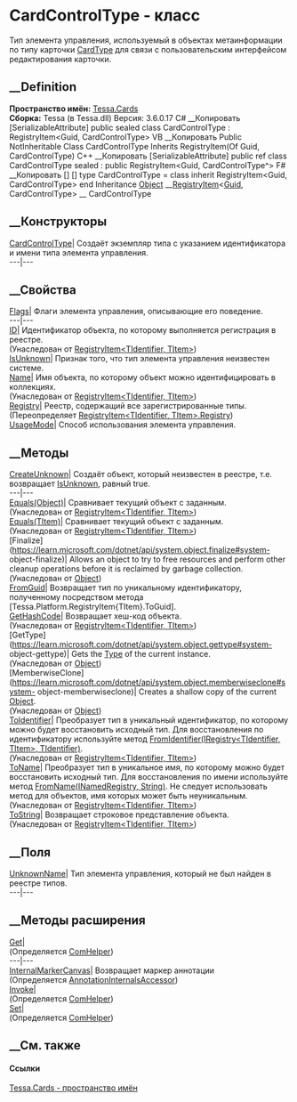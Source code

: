 # CardControlType - класс
Тип элемента управления, используемый в объектах метаинформации по типу
карточки [CardType](T_Tessa_Cards_CardType.htm) для связи с пользовательским
интерфейсом редактирования карточки.
## __Definition
 **Пространство имён:** [Tessa.Cards](N_Tessa_Cards.htm)  
 **Сборка:** Tessa (в Tessa.dll) Версия: 3.6.0.17
C# __Копировать
    [SerializableAttribute]
    public sealed class CardControlType : RegistryItem<Guid, CardControlType>
VB __Копировать
    <SerializableAttribute>
    Public NotInheritable Class CardControlType
    	Inherits RegistryItem(Of Guid, CardControlType)
C++ __Копировать
    [SerializableAttribute]
    public ref class CardControlType sealed : public RegistryItem<Guid, CardControlType^>
F# __Копировать
     [<SealedAttribute>]
    [<SerializableAttribute>]
    type CardControlType = 
        class
            inherit RegistryItem<Guid, CardControlType>
        end
Inheritance
    [Object](https://learn.microsoft.com/dotnet/api/system.object) __[RegistryItem](T_Tessa_Platform_RegistryItem_2.htm)<[Guid](https://learn.microsoft.com/dotnet/api/system.guid), CardControlType> __ CardControlType
##  __Конструкторы
[CardControlType](M_Tessa_Cards_CardControlType__ctor.htm)|  Создаёт экземпляр
типа с указанием идентификатора и имени типа элемента управления.  
---|---  
## __Свойства
[Flags](P_Tessa_Cards_CardControlType_Flags.htm)|  Флаги элемента управления,
описывающие его поведение.  
---|---  
[ID](P_Tessa_Platform_RegistryItem_2_ID.htm)| Идентификатор объекта, по
которому выполняется регистрация в реестре.  
(Унаследован от [RegistryItem<TIdentifier,
TItem>](T_Tessa_Platform_RegistryItem_2.htm))  
[IsUnknown](P_Tessa_Cards_CardControlType_IsUnknown.htm)|  Признак того, что
тип элемента управления неизвестен системе.  
[Name](P_Tessa_Platform_RegistryItem_2_Name.htm)| Имя объекта, по которому
объект можно идентифицировать в коллекциях.  
(Унаследован от [RegistryItem<TIdentifier,
TItem>](T_Tessa_Platform_RegistryItem_2.htm))  
[Registry](P_Tessa_Cards_CardControlType_Registry.htm)| Реестр, содержащий все
зарегистрированные типы.  
(Переопределяет [RegistryItem<TIdentifier,
TItem>.Registry](P_Tessa_Platform_RegistryItem_2_Registry.htm))  
[UsageMode](P_Tessa_Cards_CardControlType_UsageMode.htm)|  Способ
использования элемента управления.  
## __Методы
[CreateUnknown](M_Tessa_Cards_CardControlType_CreateUnknown.htm)|  Создаёт
объект, который неизвестен в реестре, т.е. возвращает
[IsUnknown](P_Tessa_Cards_CardControlType_IsUnknown.htm), равный true.  
---|---  
[Equals(Object)](M_Tessa_Platform_RegistryItem_2_Equals.htm)| Сравнивает
текущий объект с заданным.  
(Унаследован от [RegistryItem<TIdentifier,
TItem>](T_Tessa_Platform_RegistryItem_2.htm))  
[Equals(TItem)](M_Tessa_Platform_RegistryItem_2_Equals_1.htm)| Сравнивает
текущий объект с заданным.  
(Унаследован от [RegistryItem<TIdentifier,
TItem>](T_Tessa_Platform_RegistryItem_2.htm))  
[Finalize](https://learn.microsoft.com/dotnet/api/system.object.finalize#system-
object-finalize)| Allows an object to try to free resources and perform other
cleanup operations before it is reclaimed by garbage collection.  
(Унаследован от
[Object](https://learn.microsoft.com/dotnet/api/system.object))  
[FromGuid](M_Tessa_Cards_CardControlType_FromGuid.htm)|  Возвращает тип по
уникальному идентификатору, полученному посредством метода
[Tessa.Platform.RegistryItem{TItem}.ToGuid].  
[GetHashCode](M_Tessa_Platform_RegistryItem_2_GetHashCode.htm)| Возвращает
хеш-код объекта.  
(Унаследован от [RegistryItem<TIdentifier,
TItem>](T_Tessa_Platform_RegistryItem_2.htm))  
[GetType](https://learn.microsoft.com/dotnet/api/system.object.gettype#system-
object-gettype)| Gets the
[Type](https://learn.microsoft.com/dotnet/api/system.type) of the current
instance.  
(Унаследован от
[Object](https://learn.microsoft.com/dotnet/api/system.object))  
[MemberwiseClone](https://learn.microsoft.com/dotnet/api/system.object.memberwiseclone#system-
object-memberwiseclone)| Creates a shallow copy of the current
[Object](https://learn.microsoft.com/dotnet/api/system.object).  
(Унаследован от
[Object](https://learn.microsoft.com/dotnet/api/system.object))  
[ToIdentifier](M_Tessa_Platform_RegistryItem_2_ToIdentifier.htm)|  Преобразует
тип в уникальный идентификатор, по которому можно будет восстановить исходный
тип. Для восстановления по идентификатору используйте метод
[FromIdentifier(IRegistry<TIdentifier, TItem>,
TIdentifier)](M_Tessa_Platform_RegistryItem_2_FromIdentifier.htm).  
(Унаследован от [RegistryItem<TIdentifier,
TItem>](T_Tessa_Platform_RegistryItem_2.htm))  
[ToName](M_Tessa_Platform_RegistryItem_2_ToName.htm)|  Преобразует тип в
уникальное имя, по которому можно будет восстановить исходный тип. Для
восстановления по имени используйте метод [FromName<T>(INamedRegistry<T>,
String)](M_Tessa_Platform_RegistryItem_2_FromName__1.htm). Не следует
использовать метод для объектов, имя которых может быть неуникальным.  
(Унаследован от [RegistryItem<TIdentifier,
TItem>](T_Tessa_Platform_RegistryItem_2.htm))  
[ToString](M_Tessa_Platform_RegistryItem_2_ToString.htm)| Возвращает строковое
представление объекта.  
(Унаследован от [RegistryItem<TIdentifier,
TItem>](T_Tessa_Platform_RegistryItem_2.htm))  
##  __Поля
[UnknownName](F_Tessa_Cards_CardControlType_UnknownName.htm)|  Тип элемента
управления, который не был найден в реестре типов.  
---|---  
## __Методы расширения
[Get](M_Tessa_Extensions_Default_Client_EDS_ComHelper_Get.htm)|  
(Определяется
[ComHelper](T_Tessa_Extensions_Default_Client_EDS_ComHelper.htm))  
---|---  
[InternalMarkerCanvas](M_Tessa_UI_Views_Charting_Annotations_AnnotationInternalsAccessor_InternalMarkerCanvas.htm)|
Возвращает маркер аннотации  
(Определяется
[AnnotationInternalsAccessor](T_Tessa_UI_Views_Charting_Annotations_AnnotationInternalsAccessor.htm))  
[Invoke](M_Tessa_Extensions_Default_Client_EDS_ComHelper_Invoke.htm)|  
(Определяется
[ComHelper](T_Tessa_Extensions_Default_Client_EDS_ComHelper.htm))  
[Set](M_Tessa_Extensions_Default_Client_EDS_ComHelper_Set.htm)|  
(Определяется
[ComHelper](T_Tessa_Extensions_Default_Client_EDS_ComHelper.htm))  
##  __См. также
#### Ссылки
[Tessa.Cards - пространство имён](N_Tessa_Cards.htm)
